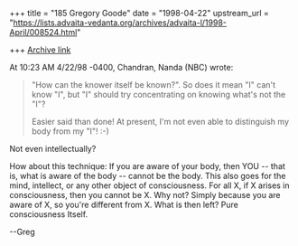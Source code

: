 +++
title = "185 Gregory Goode"
date = "1998-04-22"
upstream_url = "https://lists.advaita-vedanta.org/archives/advaita-l/1998-April/008524.html"

+++
[Archive link](https://lists.advaita-vedanta.org/archives/advaita-l/1998-April/008524.html)

At 10:23 AM 4/22/98 -0400, Chandran, Nanda (NBC) wrote:

>"How can the knower itself be known?". So  does it mean "I" can't know
>"I", but "I" should try concentrating on knowing what's not the "I"?
>
>Easier said than done! At present, I'm not even able to distinguish my
>body from my "I"! :-)

Not even intellectually?

How about this technique:  If you are aware of your body, then YOU -- that
is, what is aware of the body -- cannot be the body.  This also goes for
the mind, intellect, or any other object of consciousness.  For all X, if X
arises in consciousness, then you cannot be X.  Why not?  Simply because
you are aware of X, so you're different from X.  What is then left?  Pure
consciousness Itself.

--Greg

